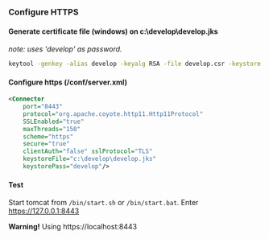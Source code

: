 ### Configure HTTPS 

#### Generate certificate file (windows) on c:\develop\develop.jks

*note: uses 'develop' as password.*

```bash
keytool -genkey -alias develop -keyalg RSA -file develop.csr -keystore d:\develop\develop.jks
```

#### Configure https (/conf/server.xml)

```xml
<Connector 
    port="8443" 
    protocol="org.apache.coyote.http11.Http11Protocol" 
    SSLEnabled="true"
    maxThreads="150" 
    scheme="https" 
    secure="true"
    clientAuth="false" sslProtocol="TLS"
    keystoreFile="c:\develop\develop.jks"
    keystorePass="develop"/>
```

#### Test

Start tomcat from `/bin/start.sh` or `/bin/start.bat`. Enter https://127.0.0.1:8443

**Warning!** Using https://localhost:8443


